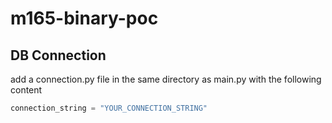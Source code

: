 # m165-binary-poc

## DB Connection
add a connection.py file in the same directory as main.py with the following content
```python
connection_string = "YOUR_CONNECTION_STRING"
```
